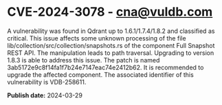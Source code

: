 # CVE-2024-3078 - cna@vuldb.com

A vulnerability was found in Qdrant up to 1.6.1/1.7.4/1.8.2 and classified as critical. This issue affects some unknown processing of the file lib/collection/src/collection/snapshots.rs of the component Full Snapshot REST API. The manipulation leads to path traversal. Upgrading to version 1.8.3 is able to address this issue. The patch is named 3ab5172e9c8f14fa1f7b24e7147eac74e2412b62. It is recommended to upgrade the affected component. The associated identifier of this vulnerability is VDB-258611.

**Publish date:** 2024-03-29
